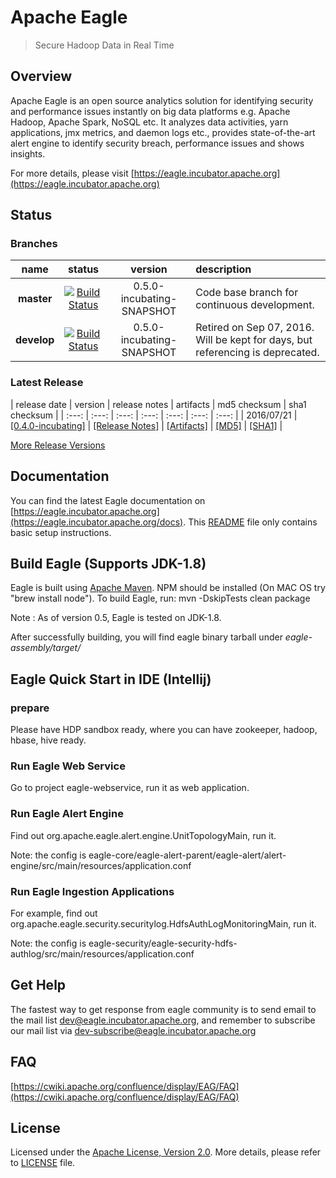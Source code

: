 <!--
{% comment %}
Licensed to the Apache Software Foundation (ASF) under one or more
contributor license agreements.  See the NOTICE file distributed with
this work for additional information regarding copyright ownership.
The ASF licenses this file to you under the Apache License, Version 2.0
(the "License"); you may not use this file except in compliance with
the License.  You may obtain a copy of the License at

http://www.apache.org/licenses/LICENSE-2.0

Unless required by applicable law or agreed to in writing, software
distributed under the License is distributed on an "AS IS" BASIS,
WITHOUT WARRANTIES OR CONDITIONS OF ANY KIND, either express or implied.
See the License for the specific language governing permissions and
limitations under the License.
{% endcomment %}
-->

# Apache Eagle

>  Secure Hadoop Data in Real Time

## Overview

Apache Eagle is an open source analytics solution for identifying security and performance issues instantly on big data platforms e.g. Apache Hadoop, Apache Spark, NoSQL etc. It analyzes data activities, yarn applications, jmx metrics, and daemon logs etc., provides state-of-the-art alert engine to identify security breach, performance issues and shows insights.

For more details, please visit [https://eagle.incubator.apache.org](https://eagle.incubator.apache.org)

## Status

### Branches
| name | status | version | description |
| :---:| :---: | :---: | :--- |
| **master** | [![Build Status](https://builds.apache.org/buildStatus/icon?job=incubator-eagle-main)](https://builds.apache.org/job/incubator-eagle-main/) | 0.5.0-incubating-SNAPSHOT | Code base branch for continuous development. |
| **develop** | [![Build Status](https://builds.apache.org/buildStatus/icon?job=incubator-eagle-develop)](https://builds.apache.org/job/incubator-eagle-develop/) | 0.5.0-incubating-SNAPSHOT | Retired on Sep 07, 2016. Will be kept for days, but referencing is deprecated. |

### Latest Release

| release date | version | release notes | artifacts | md5 checksum | sha1 checksum |
| :---: | :---: | :---: | :---: | :---: | :---: | :---: |
| 2016/07/21 | [[0.4.0-incubating]](https://github.com/apache/incubator-eagle/releases/tag/v0.4.0-incubating) | [[Release Notes]](https://git-wip-us.apache.org/repos/asf?p=incubator-eagle.git;a=blob_plain;f=CHANGELOG.txt;hb=refs/tags/v0.4.0-incubating) | [[Artifacts]](http://www.apache.org/dyn/closer.cgi?path=/incubator/eagle/apache-eagle-0.4.0-incubating) | [[MD5]](https://dist.apache.org/repos/dist/release/incubator/eagle/apache-eagle-0.4.0-incubating/apache-eagle-0.4.0-incubating-src.tar.gz.md5) | [[SHA1]](https://dist.apache.org/repos/dist/release/incubator/eagle/apache-eagle-0.4.0-incubating/apache-eagle-0.4.0-incubating-src.tar.gz.sha1) |

[More Release Versions](http://archive.apache.org/dist/incubator/eagle/)

## Documentation
You can find the latest Eagle documentation on [https://eagle.incubator.apache.org](https://eagle.incubator.apache.org/docs). This [README](README.md) file only contains basic setup instructions.

## Build Eagle (Supports JDK-1.8)
Eagle is built using [Apache Maven](https://maven.apache.org/). NPM should be installed (On MAC OS try "brew install node"). To build Eagle, run:
    mvn -DskipTests clean package

Note : As of version 0.5, Eagle is tested on JDK-1.8.

After successfully building, you will find eagle binary tarball under _eagle-assembly/target/_

## Eagle Quick Start in IDE (Intellij)
### prepare
Please have HDP sandbox ready, where you can have zookeeper, hadoop, hbase, hive ready.

### Run Eagle Web Service
Go to project eagle-webservice, run it as web application.
 
### Run Eagle Alert Engine
Find out org.apache.eagle.alert.engine.UnitTopologyMain, run it. 

Note: the config is eagle-core/eagle-alert-parent/eagle-alert/alert-engine/src/main/resources/application.conf


### Run Eagle Ingestion Applications
For example, find out org.apache.eagle.security.securitylog.HdfsAuthLogMonitoringMain, run it.

Note: the config is eagle-security/eagle-security-hdfs-authlog/src/main/resources/application.conf

## Get Help
The fastest way to get response from eagle community is to send email to the mail list [dev@eagle.incubator.apache.org](mailto:dev@eagle.incubator.apache.org),
and remember to subscribe our mail list via [dev-subscribe@eagle.incubator.apache.org](mailto:dev-subscribe@eagle.incubator.apache.org)

## FAQ
[https://cwiki.apache.org/confluence/display/EAG/FAQ](https://cwiki.apache.org/confluence/display/EAG/FAQ)

## License
Licensed under the [Apache License, Version 2.0](http://www.apache.org/licenses/LICENSE-2.0). More details, please refer to [LICENSE](LICENSE) file.
